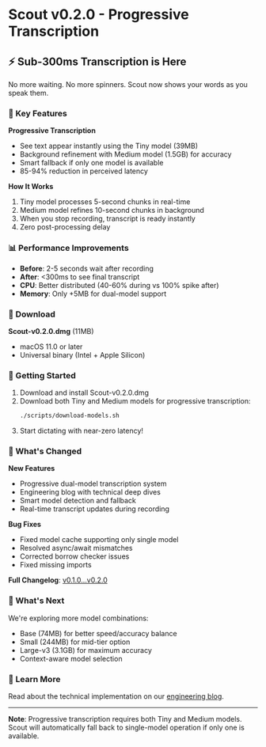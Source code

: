 # Scout v0.2.0 - Progressive Transcription

## ⚡ Sub-300ms Transcription is Here

No more waiting. No more spinners. Scout now shows your words as you speak them.

### 🎯 Key Features

**Progressive Transcription**
- See text appear instantly using the Tiny model (39MB)
- Background refinement with Medium model (1.5GB) for accuracy
- Smart fallback if only one model is available
- 85-94% reduction in perceived latency

**How It Works**
1. Tiny model processes 5-second chunks in real-time
2. Medium model refines 10-second chunks in background
3. When you stop recording, transcript is ready instantly
4. Zero post-processing delay

### 📊 Performance Improvements

- **Before**: 2-5 seconds wait after recording
- **After**: <300ms to see final transcript
- **CPU**: Better distributed (40-60% during vs 100% spike after)
- **Memory**: Only +5MB for dual-model support

### 💾 Download

**Scout-v0.2.0.dmg** (11MB)
- macOS 11.0 or later
- Universal binary (Intel + Apple Silicon)

### 🚀 Getting Started

1. Download and install Scout-v0.2.0.dmg
2. Download both Tiny and Medium models for progressive transcription:
   ```bash
   ./scripts/download-models.sh
   ```
3. Start dictating with near-zero latency!

### 📝 What's Changed

**New Features**
- Progressive dual-model transcription system
- Engineering blog with technical deep dives
- Smart model detection and fallback
- Real-time transcript updates during recording

**Bug Fixes**
- Fixed model cache supporting only single model
- Resolved async/await mismatches
- Corrected borrow checker issues
- Fixed missing imports

**Full Changelog**: [v0.1.0...v0.2.0](https://github.com/arach/scout/compare/v0.1.0...v0.2.0)

### 🔮 What's Next

We're exploring more model combinations:
- Base (74MB) for better speed/accuracy balance
- Small (244MB) for mid-tier option
- Large-v3 (3.1GB) for maximum accuracy
- Context-aware model selection

### 📖 Learn More

Read about the technical implementation on our [engineering blog](https://arach.github.io/scout/blog/progressive-transcription-300ms).

---

**Note**: Progressive transcription requires both Tiny and Medium models. Scout will automatically fall back to single-model operation if only one is available.